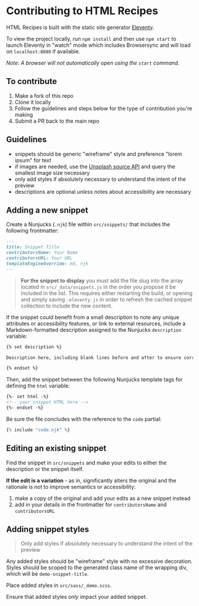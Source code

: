 # Contributing to HTML Recipes

HTML Recipes is built with the static site generator [Eleventy](https://11ty.dev).

To view the project locally, run `npm install` and then use `npm start` to launch Eleventy in "watch" mode which includes Browsersync and will load on `localhost:8080` if available. 

_Note: A browser will not automatically open using the `start` command_.

## To contribute

1. Make a fork of this repo
1. Clone it locally
1. Follow the guidelines and steps below for the type of contribution you're making
1. Submit a PR back to the main repo

## Guidelines

- snippets should be generic "wireframe" style and preference "lorem ipsum" for text
- if images are needed, use the [Unsplash source API](https://source.unsplash.com/) and query the smallest image size necessary
- only add styles if absolutely necessary to understand the intent of the preview
- descriptions are optional _unless_ notes about accessibility are necessary

## Adding a new snippet

Create a Nunjucks (`.njk`) file within `src/snippets/` that includes the following frontmatter:

```md
---
title: Snippet Title
contributorsName: Your Name
contributorsURL: Your URL
templateEngineOverride: md, njk
---
```

> **For the snippet to display** you must add the file slug into the array located in `src/_data/snippets.js` in the order you propose it be included in the list. This requires either restarting the build, or opening and simply saving `.eleventy.js` in order to refresh the cached snippet collection to include the new content.

If the snippet could benefit from a small description to note any unique attributes or accessibility features, or link to external resources, include a Markdown-formatted description assigned to the Nunjucks `description` variable:

```html
{% set description %} 

Description here, including blank lines before and after to ensure correct Markdown conversion. 

{% endset %}
```

Then, add the snippet between the following Nunjucks template tags for defining the `html` variable:

```html
{%- set html -%}
<!-- your snippet HTML here -->
{%- endset -%}
```

Be sure the file concludes with the reference to the `code` partial:

```js
{% include "code.njk" %}
```

## Editing an existing snippet

Find the snippet in `src/snippets` and make your edits to either the description or the snippet itself.

**If the edit is a variation** - as in, significantly alters the original and the rationale is not to improve semantics or accessibility:

1. make a copy of the original and add your edits as a new snippet instead
2. add in your details in the frontmatter for `contributorsName` and `contributorsURL`

## Adding snippet styles

> Only add styles if absolutely necessary to understand the intent of the preview

Any added styles should be "wireframe" style with no excessive decoration. Styles should be scoped to the generated class name of the wrapping div, which will be `demo-snippet-title`.

Place added styles in `src/sass/_demo.scss`.

Ensure that added styles _only_ impact your added snippet.
